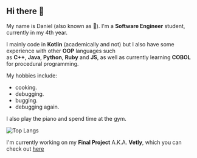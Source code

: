 ## Hi there 👋

My name is Daniel (also known as :cheese:). I'm a **Software Engineer** student, currently in my 4th year.

I mainly code in **Kotlin** (academically and not) but I also have some experience with other **OOP** languages such <br/>
as **C++**, **Java**, **Python**, **Ruby** and **JS**, as well as currently learning **COBOL** for procedural programming.

My hobbies include:
- cooking.
- debugging.
- bugging.
- debugging again.

I also play the piano and spend time at the gym.

![Top Langs](https://github-readme-stats.vercel.app/api/top-langs/?username=cheestree&layout=compact)

I'm currently working on my **Final Project** A.K.A. **Vetly**, which you can check out [here](https://github.com/cheestree/Vetly)

<!--
**cheestree/cheestree** is a ✨ _special_ ✨ repository because its `README.md` (this file) appears on your GitHub profile.

Here are some ideas to get you started:

- 🔭 I’m currently working on ...
- 🌱 I’m currently learning ...
- 👯 I’m looking to collaborate on ...
- 🤔 I’m looking for help with ...
- 💬 Ask me about ...
- 📫 How to reach me: ...
- 😄 Pronouns: ...
- ⚡ Fun fact: ...
-->
